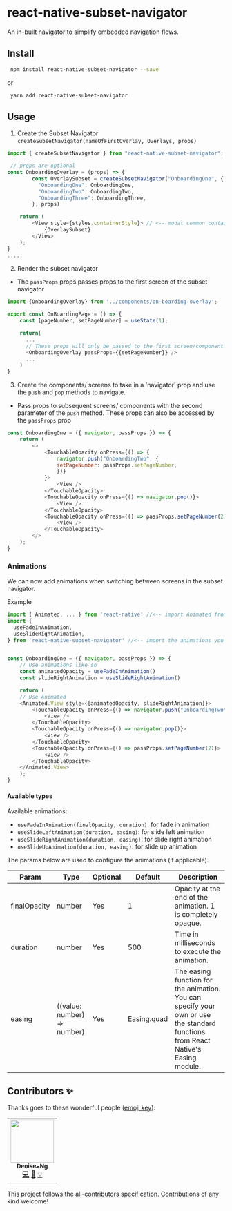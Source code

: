 # react-native-subset-navigator
An in-built navigator to simplify embedded navigation flows.


## Install

```sh
 npm install react-native-subset-navigator --save
```

or

```sh
 yarn add react-native-subset-navigator
```

## Usage

1. Create the Subset Navigator
`createSubsetNavigator(nameOfFirstOverlay, Overlays, props)`

````js
import { createSubsetNavigator } from "react-native-subset-navigator";

 // props are optional 
const OnboardingOverlay = (props) => {
        const OverlaySubset = createSubsetNavigator("OnboardingOne", {
          "OnboardingOne": OnboardingOne,
          "OnboardingTwo": OnboardingTwo,
          "OnboardingThree": OnboardingThree,
        }, props)

    return (
        <View style={styles.containerStyle}> // <-- modal common container
            {OverlaySubset}
        </View> 
    );
}
.....
````

2. Render the subset navigator
- The `passProps` props passes props to the first screen of the subset navigator 

````js
import {OnboardingOverlay} from '../components/on-boarding-overlay';

export const OnBoardingPage = () => {
    const [pageNumber, setPageNumber] = useState(1);

    return(
      ...
      // These props will only be passed to the first screen/component
      <OnboardingOverlay passProps={{setPageNumber}} />
      ...
    )
}
````

3. Create the components/ screens to take in a 'navigator' prop and use the `push` and `pop` methods to navigate.
- Pass props to subsequent screens/ components with the second parameter of the `push` method. These props can also be accessed by the `passProps` prop

````js
const OnboardingOne = ({ navigator, passProps }) => {
    return (
        <>
            <TouchableOpacity onPress={() => {
                navigator.push("OnboardingTwo", {
                setPageNumber: passProps.setPageNumber,
                })}
            }>
                <View />
            </TouchableOpacity>
            <TouchableOpacity onPress={() => navigator.pop()}>
                <View />
            </TouchableOpacity>
            <TouchableOpacity onPress={() => passProps.setPageNumber(2)}>
                <View />
            </TouchableOpacity>
        </>
    );
}
````

### Animations
We can now add animations when switching between screens in the subset navigator.

Example
````js
import { Animated, ... } from 'react-native' //<-- import Animated from react-native
import {
  useFadeInAnimation,
  useSlideRightAnimation,
} from 'react-native-subset-navigator' //<-- import the animations you want


const OnboardingOne = ({ navigator, passProps }) => {
    // Use animations like so
    const animatedOpacity = useFadeInAnimation()
    const slideRightAnimation = useSlideRightAnimation()

    return (
    // Use Animated
    <Animated.View style={[animatedOpacity, slideRightAnimation]}>
        <TouchableOpacity onPress={() => navigator.push("OnboardingTwo")}>
            <View />
        </TouchableOpacity>
        <TouchableOpacity onPress={() => navigator.pop()}>
            <View />
        </TouchableOpacity>
        <TouchableOpacity onPress={() => passProps.setPageNumber(2)}>
            <View />
        </TouchableOpacity>
    </Animated.View>
    );
}
````

#### Available types 
Available animations:
- `useFadeInAnimation(finalOpacity, duration)`: for fade in animation
- `useSlideLeftAnimation(duration, easing)`: for slide left animation
- `useSlideRightAnimation(duration, easing)`: for slide right animation
- `useSlideUpAnimation(duration, easing)`: for slide up animation

The params below are used to configure the animations (if applicable).

| Param        | Type          | Optional  | Default | Description                                                                             |
| ------------ | ------------- | --------- | ------- | --------------------------------------------------------------------------------------- |
| finalOpacity | number         | Yes      | 1      | Opacity at the end of the animation. 1 is completely opaque.                             |
| duration     | number         | Yes      | 500    | Time in milliseconds to execute the animation.                                           |
| easing       | ((value: number) => number)| Yes | Easing.quad | The easing function for the animation. You can specify your own or use the standard functions from React Native's Easing module.              |


## Contributors ✨

Thanks goes to these wonderful people ([emoji key](https://allcontributors.org/docs/en/emoji-key)):

<!-- ALL-CONTRIBUTORS-LIST:START - Do not remove or modify this section -->
<!-- prettier-ignore-start -->
<!-- markdownlint-disable -->
<table>
  <tr>
    <td align="center"><a href="https://github.com/Denise-Ng"><img src="https://avatars.githubusercontent.com/u/50568634?v=4?s=100" width="100px;" alt=""/><br /><sub><b>Denise-Ng</b></sub></a><br /><a href="https://github.com/Aspect Apps/react-native-subset-navigator/commits?author=Denise-Ng" title="Code">💻</a> <a href="https://github.com/Aspect Apps/react-native-subset-navigator/commits?author=Denise-Ng" title="Documentation">📖</a> <a href="#example-Denise-Ng" title="Examples">💡</a></td>
  </tr>
</table>

<!-- markdownlint-restore -->
<!-- prettier-ignore-end -->

<!-- ALL-CONTRIBUTORS-LIST:END -->

This project follows the [all-contributors](https://github.com/all-contributors/all-contributors) specification. Contributions of any kind welcome!
